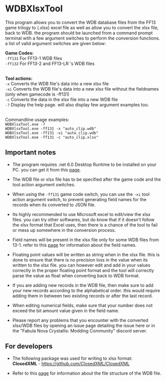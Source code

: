 # WDBXlsxTool
This program allows you to convert the WDB database files from the FF13 game trilogy to (.xlsx) excel file as well as allow you to convert the xlsx file, back to WDB. the program should be launched from a command prompt terminal with a few argument switches to perform the conversion functions. a list of valid argument switches are given below:

**Game Codes:**
<br>``-ff131`` For FF13-1 WDB files
<br>``-ff132`` For FF13-2 and FF13-LR 's WDB files

<br>**Tool actions:**
<br>``-x`` Converts the WDB file's data into a new xlsx file
<br>``-xi`` Converts the WDB file's data into a new xlsx file without the fieldnames (only when gamecode is -ff131)
<br>``-c`` Converts the data in the xlsx file into a new WDB file
<br>``-?`` Display the help page. will also display few argument examples too.

<br>Commandline usage examples:
<br>``WDBXlsxTool.exe -? ``
<br>``WDBXlsxTool.exe -ff131 -x "auto_clip.wdb" ``
<br>``WDBXlsxTool.exe -ff131 -xi "auto_clip.wdb" ``
<br>``WDBXlsxTool.exe -ff131 -c "auto_clip.xlsx" ``

## Important notes
- The program requires .net 6.0 Desktop Runtime to be installed on your PC. you can get it from this [page](https://dotnet.microsoft.com/en-us/download/dotnet/6.0).

- The WDB file or xlsx file has to be specified after the game code and the tool action argument switches.

- When using the `-ff131` game code switch, you can use the `-xi` tool action argument switch, to prevent generating field names for the records when its converted to JSON file.

- Its highly recommended to use Microsoft excel to edit/view the xlsx files. you can try other softwares, but do know that if it doesn't follow the xlsx format that Excel uses, then there is a chance of the tool to fail or mess up somewhere in the conversion process.

- Field names will be present in the xlsx file only for some WDB files from 13-1. refer to this [page](https://github.com/LR-Research-Team/Datalog/wiki/WDB-Field-Names) for information about the field names.

- Floating point values will be written as string when in the xlsx file. this is done to ensure that there is no precision loss in the value when its written to the xlsx file. you can however edit and add in your values correctly in the proper floating point format and the tool will correctly parse the value as float when converting back to WDB format.

- If you are adding new records in the WDB file, then make sure to add your new records according to the alphabetical order. this would require adding them in between two existing records or after the last record.

- When editing numerical fields, make sure that your number does not exceed the bit amount value given in the field name.

- Please report any problems that you encounter with the converted xlsx/WDB files by opening an issue page detailing the issue here or in the "Fabula Nova Crystallis: Modding Community" discord server.

## For developers
- The following package was used for writing to xlsx format:
<br>**ClosedXML** - https://github.com/ClosedXML/ClosedXML

- Refer to this [page](https://github.com/LR-Research-Team/Datalog/wiki/WDB) for information about the file structure of the WDB file.
